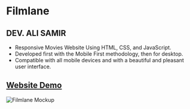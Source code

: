 # Filmlane

## DEV. ALI SAMIR

- Responsive Movies Website Using HTML, CSS, and JavaScript.
- Developed first with the Mobile First methodology, then for desktop.
- Compatible with all mobile devices and with a beautiful and pleasant user interface.

## [Website Demo]()

![Filmlane Mockup](https://user-images.githubusercontent.com/62913154/179403987-754cfd4d-50c5-4891-9b82-68d655905db9.png)
